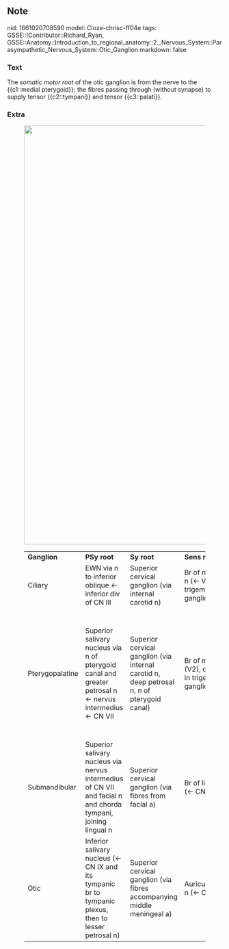 ## Note
nid: 1661020708590
model: Cloze-chrisc-ff04e
tags: GSSE::!Contributor::Richard_Ryan, GSSE::Anatomy::Introduction_to_regional_anatomy::2._Nervous_System::Parasympathetic_Nervous_System::Otic_Ganglion
markdown: false

### Text
<div class="toggle">
  The <em>somatic motor root</em> of the otic ganglion is from the
  nerve to the {{c1::medial pterygoid}}; the fibres passing through
  (without synapse) to supply tensor {{c2::tympani}} and tensor
  {{c3::palati}}.
</div>

### Extra
<figure class="image" id="e4ff95e9-097d-4272-bb86-23f1b433bf5a">
  <a href= 
  "Ciliary%20Ganglion%20e4ff95e9097d4272bb8623f1b433bf5a/Untitled.png">
  <img src="aa685be84014c05c77a024ccf43553bed8c696e6.png" style= 
  "width:979px"></a>
</figure>
<figure class="image" id="e4ff95e9-097d-4272-bb86-23f1b433bf5a">
  <div>
    <table>
      <tbody>
        <tr>
          <td>
            <div>
              <span style="font-weight:bold">Ganglion</span>
            </div>
          <td>
            <div>
              <span style="font-weight:bold">PSy root</span>
            </div>
          <td>
            <div>
              <span style="font-weight:bold">Sy root</span>
            </div>
          <td>
            <div>
              <span style="font-weight:bold">Sens root</span>
            </div>
          <td>
            <div>
              <span style="font-weight:bold">Br's</span>
            </div>
        <tr>
          <td>
            <div>
              Ciliary
            </div>
          <td>
            <div>
              EWN via n to inferior oblique ← inferior div of CN
              III
            </div>
          <td>
            <div>
              Superior cervical ganglion (via internal carotid n)
            </div>
          <td>
            <div>
              Br of nasociliary n (← V1, root in trigeminal
              ganglion)
            </div>
          <td>
            <div>
              Short ciliary nn (→ eye)
            </div>
        <tr>
          <td>
            <div>
              Pterygopalatine
            </div>
          <td>
            <div>
              Superior salivary nucleus via n of pterygoid canal
              and greater petrosal n ← nervus intermedius ← CN VII
            </div>
          <td>
            <div>
              Superior cervical ganglion (via internal carotid n,
              deep petrosal n, n of pterygoid canal)
            </div>
          <td>
            <div>
              Br of maxillary n (V2), cell bodies in trigeminal
              ganglion
            </div>
          <td>
            <div>
              Zygomatic and lacrimal nn → lacrimal gland
            </div>
            <div>
              Maxillary n br's → mucous glands in nose, nasopharynx
              and palate
            </div>
            <div>
              Taste fibres from palate via greater petrosal n (cell
              bodies in geniculate ganglion of CN VII)
            </div>
        <tr>
          <td>
            <div>
              Submandibular
            </div>
          <td>
            <div>
              Superior salivary nucleus via nervus intermedius of
              CN VII and facial n and chorda tympani, joining
              lingual n
            </div>
          <td>
            <div>
              Superior cervical ganglion (via fibres from facial a)
            </div>
          <td>
            <div>
              Br of lingual n (← CN V)
            </div>
          <td>
            <div>
              → submandibular and sublingual glands via br's of
              lingual n (← CN VII)
            </div>
        <tr>
          <td>
            <div>
              Otic
            </div>
          <td>
            <div>
              Inferior salivary nucleus (← CN IX and its tympanic
              br to tympanic plexus, then to lesser petrosal n)
            </div>
          <td>
            <div>
              Superior cervical ganglion (via fibres accompanying
              middle meningeal a)
            </div>
          <td>
            <div>
              Auriculotemporal n (← CN V)
            </div>
          <td>
            <div>
              → parotid gland via auriculotemporal n
            </div>
            <div>
              Also has a motor root (from n to medial pterygoid) →
              tensor tympani, tensor palati
            </div>
    </table>
  </div>
</figure>
